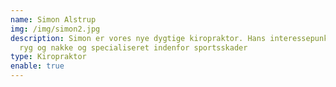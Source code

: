 ```yaml
---
name: Simon Alstrup
img: /img/simon2.jpg
description: Simon er vores nye dygtige kiropraktor. Hans interessepunkter lænd,
  ryg og nakke og specialiseret indenfor sportsskader
type: Kiropraktor
enable: true
---
```

